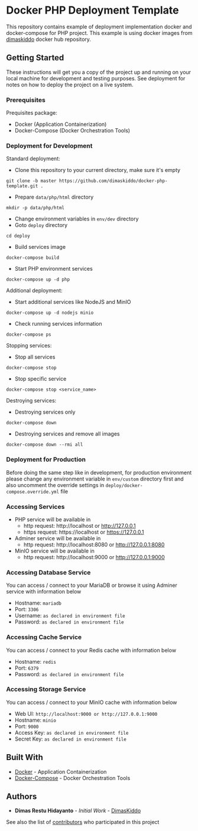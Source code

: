 # Docker PHP Deployment Template

This repository contains example of deployment implementation docker and docker-compose for PHP project. This example is using docker images from [dimaskiddo](https://hub.docker.com/r/dimaskiddo) docker hub repository.

## Getting Started

These instructions will get you a copy of the project up and running on your local machine for development and testing purposes.
See deployment for notes on how to deploy the project on a live system.

### Prerequisites

Prequisites package:
* Docker (Application Containerization)
* Docker-Compose (Docker Orchestration Tools)

### Deployment for Development

Standard deployment:
* Clone this repository to your current directory, make sure it's empty
```
git clone -b master https://github.com/dimaskiddo/docker-php-template.git .
```
* Prepare ```data/php/html``` directory
```
mkdir -p data/php/html
```
* Change environment variables in ```env/dev``` directory
* Goto ```deploy``` directory
```
cd deploy
```
* Build services image
```
docker-compose build
```
* Start PHP environment services
```
docker-compose up -d php
```

Additional deployment:
* Start additional services like NodeJS and MinIO
```
docker-compose up -d nodejs minio
```
* Check running services information
```
docker-compose ps
```

Stopping services:
* Stop all services
```
docker-compose stop
```
* Stop specific service
```
docker-compose stop <service_name>
```

Destroying services:
* Destroying services only
```
docker-compose down
```
* Destroying services and remove all images
```
docker-compose down --rmi all
```

### Deployment for Production

Before doing the same step like in development, for production environment please change any environment variable in ```env/custom``` directory first and also uncomment the override settings in ```deploy/docker-compose.override.yml``` file

### Accessing Services

* PHP service will be available in
  - http request: http://localhost or http://127.0.0.1
  - https request: https://localhost or https://127.0.0.1
* Adminer service will be available in
  - http request: http://localhost:8080 or http://127.0.0.1:8080
* MinIO service will be available in
  - http request: http://localhost:9000 or http://127.0.0.1:9000

### Accessing Database Service

You can access / connect to your MariaDB or browse it using Adminer service with information below
* Hostname: ```mariadb```
* Port: ```3306```
* Username: ```as declared in environment file```
* Password: ```as declared in environment file```

### Accessing Cache Service

You can access / connect to your Redis cache with information below
* Hostname: ```redis```
* Port: ```6379```
* Password: ```as declared in environment file```

### Accessing Storage Service

You can access / connect to your MinIO cache with information below
* Web UI: ```http://localhost:9000 or http://127.0.0.1:9000```
* Hostname: ```minio```
* Port: ```9000```
* Access Key: ```as declared in environment file```
* Secret Key: ```as declared in environment file```

## Built With

* [Docker](https://www.docker.com/) - Application Containerization
* [Docker-Compose](https://docs.docker.com/compose/) - Docker Orchestration Tools

## Authors

* **Dimas Restu Hidayanto** - *Initial Work* - [DimasKiddo](https://github.com/dimaskiddo)

See also the list of [contributors](https://github.com/dimaskiddo/go-whatsapp-rest/contributors) who participated in this project
